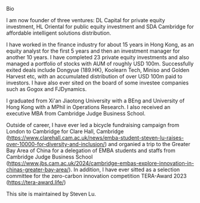 

Bio

I am now founder of three ventures: DL Capital for private equity investment, HL Oriental for public equity investment and SDA Cambridge for affordable intelligent solutions distribution.

I have worked in the finance industry for about 15 years in Hong Kong, as an equity analyst for the first 5 years and then an investment manager for another 10 years. I have completed 23 private equity investments and also managed a portfolio of stocks with AUM of roughly USD 100m. Successfully exited deals include Dongyue (189.HK), Koolearn Tech, Miniso and Golden Harvest etc, with an accumulated distribution of over USD 100m paid to investors. I have also ever sited on the board of some investee companies such as Gogox and FJDynamics. 

I graduated from Xi'an Jiaotong University with a BEng and University of Hong Kong with a MPhil in Operations Research. I also received an executive MBA from Cambridge Judge Business School.

Outside of career, I have ever led a bicycle fundraising campaign from London to Cambridge for Clare Hall, Cambridge (https://www.clarehall.cam.ac.uk/news/emba-student-steven-lu-raises-over-10000-for-diversity-and-inclusion/) and organied a trip to the Greater Bay Area of China for a delegation of EMBA students and staffs from Cambridge Judge Business School (https://www.jbs.cam.ac.uk/2024/cambridge-embas-explore-innovation-in-chinas-greater-bay-area/). In addition, I have ever sitted as a selection committee for the zero-carbon innovation competition TERA-Award 2023 (https://tera-award.life/)

This site is maintained by Steven Lu.
